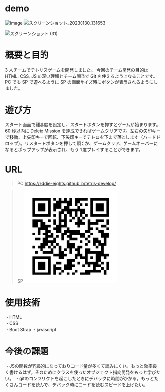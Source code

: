 # demo

<img width="749" alt="image" src="https://user-images.githubusercontent.com/109569162/215386051-e430e70b-4875-4e10-803c-af6fd6012ca3.png">
<img width="749" alt="スクリーンショット_20230130_131653" src="https://user-images.githubusercontent.com/109569162/215654790-145e0644-d5c5-4aac-9536-11268d4c1b29.png">

![スクリーンショット (31)](https://user-images.githubusercontent.com/109569162/215654622-75450775-b976-48e2-b396-1be59029a1f1.png)

# 概要と目的

3 人チームでテトリスゲームを開発しました。
今回のチーム開発の目的は HTML, CSS, JS の深い理解とチーム開発で Git を使えるようになることです。
PC でも SP で遊べるように SP の画面サイズ時にボタンが表示されるようにしました。

# 遊び方

スタート画面で難易度を設定し、スタートボタンを押すとゲームが始まります。60 秒以内に Delete Mission を達成できればゲームクリアです。左右の矢印キーで移動、上矢印キーで回転、下矢印キーでテトロを下まで落とします（ハードドロップ）。リスタートボタンを押して頂くか、ゲームクリア、ゲームオーバーになるとポップアップが表示され、もう 1 度プレイすることができます。

# URL

> PC
> https://eddie-eights.github.io/tetris-develop/

> SP
> <img width="300px" height="auto" alt="image" src="./imgs/QR_535680.png">

# 使用技術

・HTML  
・CSS  
・Boot Strap
・javascript

# 今後の課題

・JSの関数が冗長的になっておりコード量が多くて読みにくい。もっと効率良く書けるはず。そのためにクラスを使ったオブジェクト指向開発をもっと学びたい。
・gitのコンフリクトを起こしたときにデバックに時間がかかる。もっとたくさんコードを読んで、デバック時にコードを読むスピードを上げたい。


